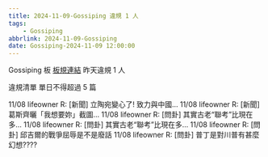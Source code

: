 ```yaml
---
title: 2024-11-09-Gossiping 違規 1 人
tags:
    - Gossiping
abbrlink: 2024-11-09-Gossiping
date: Gossiping-2024-11-09 12:00:00
---
```

Gossiping 板 [板規連結](https://www.ptt.cc/bbs/Gossiping/M.1637425085.A.07D.html)
昨天違規 1 人
<!-- more -->

違規清單
單日不得超過 5 篇

11/08 lifeowner R: [新聞] 立陶宛變心了! 致力與中國…
11/08 lifeowner R: [新聞] 葛斯齊曬「我想要妳」截圖…
11/08 lifeowner R: [問卦] 其實古老“聯考”比現在多…
11/08 lifeowner R: [問卦] 其實古老“聯考”比現在多…
11/08 lifeowner R: [問卦] 邱吉爾的戰爭屈辱是不是廢話
11/08 lifeowner R: [問卦] 普丁是對川普有甚麼幻想????